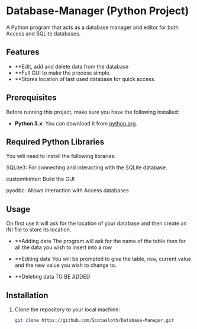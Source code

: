 # Database-Manager (Python Project)
A Python program that acts as a database manager and editor for both Access and SQLite databases.
## **Features**

- **Edit, add and delete data from the database
- **Full GUI to make the process simple.
- **Stores location of last used database for quick access.

## **Prerequisites**

Before running this project, make sure you have the following installed:

- **Python 3.x**: You can download it from [python.org](https://www.python.org/downloads/).

## **Required Python Libraries**

You will need to install the following libraries:

SQLite3: For connecting and interacting with the SQLite database.

customtkinter: Build the GUI

pyodbc: Allows interaction with Access databases

## **Usage**

On first use it will ask for the location of your database and then create an INI file to store its location.

- **Adding data
The program will ask for the name of the table then for all the data you wish to insert into a row

- **Editing data
You will be prompted to give the table, row, current value and the new value you wish to change to.

- **Deleting data
TO BE ADDED

## **Installation**

1. Clone the repository to your local machine:

   ```bash
   git clone https://github.com/Scotasloth/Database-Manager.git
